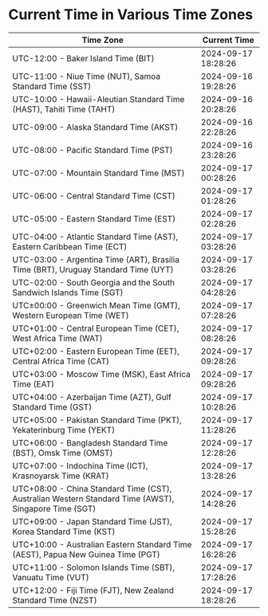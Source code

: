 # Current Time in Various Time Zones

| Time Zone | Current Time |
|-----------|--------------|
| UTC-12:00 - Baker Island Time (BIT) | 2024-09-17 18:28:26 |
| UTC-11:00 - Niue Time (NUT), Samoa Standard Time (SST) | 2024-09-16 19:28:26 |
| UTC-10:00 - Hawaii-Aleutian Standard Time (HAST), Tahiti Time (TAHT) | 2024-09-16 20:28:26 |
| UTC-09:00 - Alaska Standard Time (AKST) | 2024-09-16 22:28:26 |
| UTC-08:00 - Pacific Standard Time (PST) | 2024-09-16 23:28:26 |
| UTC-07:00 - Mountain Standard Time (MST) | 2024-09-17 00:28:26 |
| UTC-06:00 - Central Standard Time (CST) | 2024-09-17 01:28:26 |
| UTC-05:00 - Eastern Standard Time (EST) | 2024-09-17 02:28:26 |
| UTC-04:00 - Atlantic Standard Time (AST), Eastern Caribbean Time (ECT) | 2024-09-17 03:28:26 |
| UTC-03:00 - Argentina Time (ART), Brasília Time (BRT), Uruguay Standard Time (UYT) | 2024-09-17 03:28:26 |
| UTC-02:00 - South Georgia and the South Sandwich Islands Time (SGT) | 2024-09-17 04:28:26 |
| UTC±00:00 - Greenwich Mean Time (GMT), Western European Time (WET) | 2024-09-17 07:28:26 |
| UTC+01:00 - Central European Time (CET), West Africa Time (WAT) | 2024-09-17 08:28:26 |
| UTC+02:00 - Eastern European Time (EET), Central Africa Time (CAT) | 2024-09-17 09:28:26 |
| UTC+03:00 - Moscow Time (MSK), East Africa Time (EAT) | 2024-09-17 09:28:26 |
| UTC+04:00 - Azerbaijan Time (AZT), Gulf Standard Time (GST) | 2024-09-17 10:28:26 |
| UTC+05:00 - Pakistan Standard Time (PKT), Yekaterinburg Time (YEKT) | 2024-09-17 11:28:26 |
| UTC+06:00 - Bangladesh Standard Time (BST), Omsk Time (OMST) | 2024-09-17 12:28:26 |
| UTC+07:00 - Indochina Time (ICT), Krasnoyarsk Time (KRAT) | 2024-09-17 13:28:26 |
| UTC+08:00 - China Standard Time (CST), Australian Western Standard Time (AWST), Singapore Time (SGT) | 2024-09-17 14:28:26 |
| UTC+09:00 - Japan Standard Time (JST), Korea Standard Time (KST) | 2024-09-17 15:28:26 |
| UTC+10:00 - Australian Eastern Standard Time (AEST), Papua New Guinea Time (PGT) | 2024-09-17 16:28:26 |
| UTC+11:00 - Solomon Islands Time (SBT), Vanuatu Time (VUT) | 2024-09-17 17:28:26 |
| UTC+12:00 - Fiji Time (FJT), New Zealand Standard Time (NZST) | 2024-09-17 18:28:26 |
